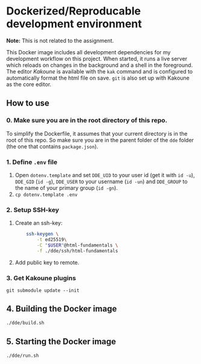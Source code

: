 # Dockerized/Reproducable development environment

**Note:** This is not related to the assignment.

This Docker image includes all development dependencies for my development
workflow on this project. When started, it runs a live server which reloads on
changes in the background and a shell in the foreground. The editor *Kakoune*
is available with the `kak` command and is configured to automatically format
the html file on save. `git` is also set up with Kakoune as the core editor.

## How to use

### 0. Make sure you are in the root directory of this repo.

To simplify the Dockerfile, it assumes that your current directory is in the
root of this repo. So make sure you are in the parent folder of the `dde`
folder (the one that contains `package.json`).

### 1. Define `.env` file

1. Open `dotenv.template` and set `DDE_UID` to your user id (get it with
`id -u`), `DDE_GID` (`id -g`), `DDE_USER` to your username (`id -un`) and
`DDE_GROUP` to the name of your primary group (`id -gn`).
2. `cp dotenv.template .env`

### 2. Setup SSH-key

1. Create an ssh-key:
   ```bash
       ssh-keygen \
           -t ed25519\
           -C "$USER"@html-fundamentals \
           -f ./dde/ssh/html-fundamentals
   ```
2. Add public key to remote.

### 3. Get Kakoune plugins

`git submodule update --init`

## 4. Building the Docker image

```bash
./dde/build.sh
```

## 5. Starting the Docker image

```bash
./dde/run.sh
```
